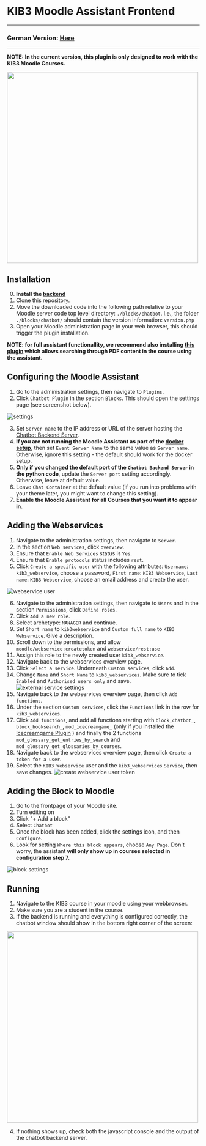 # KIB3 Moodle Assistant Frontend

-----
### German Version: [Here](https://github.com/SE-Stuttgart/kib3_moodle_chatbot_frontend/blob/master/readme_de.md)
----

**NOTE: In the current version, this plugin is only designed to work with the KIB3 Moodle Courses.**

 <img src="https://github.com/SE-Stuttgart/kib3_moodle_chatbot_frontend/assets/48446789/ab9fb75a-9e14-4bcc-9204-d0c50ea231ec" width="500px"/>

## Installation 

0. **Install the [backend](https://github.com/SE-Stuttgart/kib3_moodle_chatbot_backend)**
1. Clone this repository.
2. Move the downloaded code into the following path relative to your Moodle server code top level directory: `./blocks/chatbot`.
   I.e., the folder `./blocks/chatbot/` should contain the version information: `version.php`
3. Open your Moodle administration page in your web browser, this should trigger the plugin installation.

**NOTE: for full assistant functionallity, we recommend also installing [this plugin](https://github.com/SE-Stuttgart/moodle-block_booksearch) which allows searching through PDF content in the course using the assistant.**

## Configuring the Moodle Assistant

1. Go to the administration settings, then navigate to `Plugins`.
2. Click `Chatbot Plugin` in the section `Blocks`. This should open the settings page (see screenshot below).

![settings](https://github.com/SE-Stuttgart/kib3_moodle_chatbot_frontend/assets/48446789/0ed6629e-93bc-4a0d-9bc6-87d6ed972e67)

3. Set `Server name` to the IP address or URL of the server hosting the [Chatbot Backend Server](https://github.com/SE-Stuttgart/kib3_moodle_chatbot_backend).
4. **If you are not running the Moodle Assistant as part of the [docker setup](https://github.com/SE-Stuttgart/kib3_moodle_docker)**, then set `Event Server Name` to the same value as `Server name`. Otherwise, ignore this setting - the default should work for the docker setup.
5. **Only if you changed the default port of the `Chatbot Backend Server` in the python code**, update the `Server port` setting accordingly. Otherwise, leave at default value.
6. Leave `Chat Container` at the default value (if you run into problems with your theme later, you might want to change this setting).
7. **Enable the Moodle Assistant for all Courses that you want it to appear in.**

## Adding the Webservices

1. Navigate to the administration settings, then navigate to `Server`.
2. In the section `Web services`, click `overview`.
3. Ensure that `Enable Web Services` status is `Yes`.
4. Ensure that `Enable protocols` status includes `rest`.
5. Click `Create a specific user` with the following attributes: `Username`: `kib3_webservice`, choose a password, `First name`: `KIB3 Webservice`, `Last name`: `KIB3 Webservice`, choose an email address and create the user.

![webservice user](https://github.com/SE-Stuttgart/kib3_moodle_chatbot_frontend/assets/48446789/8ab816ee-834b-4281-8d29-071b2645f254)

6. Navigate to the administration settings, then navigate to `Users` and in the section `Permissions`, click `Define roles`.
7. Click `Add a new role`.
8. Select archetype: `MANAGER` and continue.
9. Set `Short name` to `kib3webservice` and `Custom full name` to `KIB3 Webservice`. Give a description.
10. Scroll down to the permissions, and allow `moodle/webservice:createtoken` and `webservice/rest:use`
11. Assign this role to the newly created user `kib3_webservice`.
12. Navigate back to the webservices overview page.
13. Click `Select a service`. Underneath `Custom services`, click `Add`.
14. Change `Name` and `Short Name` to `kib3_webservices`. Make sure to tick `Enabled` and `Authorised users only` and save.
![external service settings](https://github.com/SE-Stuttgart/kib3_moodle_chatbot_frontend/assets/48446789/ac899c06-e680-4119-8203-d3c919938c4e)
15. Navigate back to the webservices overview page, then click `Add functions`.
16. Under the section `Custom services`, click the `Functions` link in the row for `kib3_webservices`.
17. Click `Add functions`, and add all functions starting with `block_chatbot_`, `block_booksearch_`, `mod_icecreamgame_` (only if you installed the [Icecreamgame Plugin](https://github.com/SE-Stuttgart/kib3_moodleplugin_icecreamgame) ) and finally the 2 functions `mod_glossary_get_entries_by_search` and `mod_glossary_get_glossaries_by_courses`.
18. Navigate back to the webservices overview page, then click `Create a token for a user`.
19. Select the `KIB3 Webservice` user and the `kib3_webservices` `Service`, then save changes.
![create webservice user token](https://github.com/SE-Stuttgart/kib3_moodle_chatbot_frontend/assets/48446789/99a2e513-ca7c-49bb-b3e8-8d84b1754d8b)


    
## Adding the Block to Moodle

1. Go to the frontpage of your Moodle site. 
2. Turn editing on
3. Click "+ Add a block"
4. Select `Chatbot`
5. Once the block has been added, click the settings icon, and then `Configure`.
6. Look for setting `Where this block appears`, choose `Any Page`. Don't worry, the assistant **will only show up in courses selected in configuration step 7.**

![block settings](https://github.com/SE-Stuttgart/kib3_moodle_chatbot_frontend/assets/48446789/79d748f8-5293-4bc9-b33a-d8cf56cc1c58)


## Running

1. Navigate to the KIB3 course in your moodle using your webbrowser.
2. Make sure you are a student in the course.
3. If the backend is running and everything is configured correctly, the chatbot window should show in the bottom right corner of the screen:

<img src="https://github.com/SE-Stuttgart/kib3_moodle_chatbot_frontend/assets/48446789/dee29884-8055-4958-89dc-dbeb8603ef13" width="500px"/>

4. If nothing shows up, check both the javascript console and the output of the chatbot backend server.


